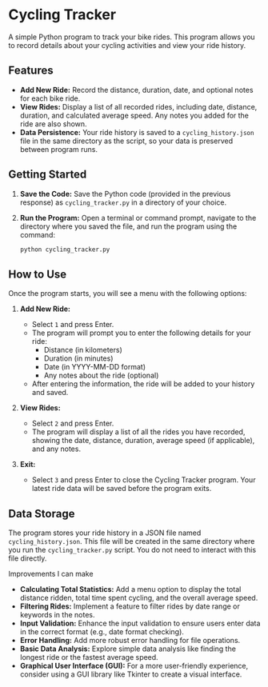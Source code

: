 # Cycling Tracker

A simple Python program to track your bike rides. This program allows you to record details about your cycling activities and view your ride history.

## Features

* **Add New Ride:** Record the distance, duration, date, and optional notes for each bike ride.
* **View Rides:** Display a list of all recorded rides, including date, distance, duration, and calculated average speed. Any notes you added for the ride are also shown.
* **Data Persistence:** Your ride history is saved to a `cycling_history.json` file in the same directory as the script, so your data is preserved between program runs.

## Getting Started

1.  **Save the Code:** Save the Python code (provided in the previous response) as `cycling_tracker.py` in a directory of your choice.

2.  **Run the Program:** Open a terminal or command prompt, navigate to the directory where you saved the file, and run the program using the command:
    ```bash
    python cycling_tracker.py
    ```

## How to Use

Once the program starts, you will see a menu with the following options:

1.  **Add New Ride:**
    * Select `1` and press Enter.
    * The program will prompt you to enter the following details for your ride:
        * Distance (in kilometers)
        * Duration (in minutes)
        * Date (in YYYY-MM-DD format)
        * Any notes about the ride (optional)
    * After entering the information, the ride will be added to your history and saved.

2.  **View Rides:**
    * Select `2` and press Enter.
    * The program will display a list of all the rides you have recorded, showing the date, distance, duration, average speed (if applicable), and any notes.

3.  **Exit:**
    * Select `3` and press Enter to close the Cycling Tracker program. Your latest ride data will be saved before the program exits.

## Data Storage

The program stores your ride history in a JSON file named `cycling_history.json`. This file will be created in the same directory where you run the `cycling_tracker.py` script. You do not need to interact with this file directly.



Improvements I can make

* **Calculating Total Statistics:** Add a menu option to display the total distance ridden, total time spent cycling, and the overall average speed.
* **Filtering Rides:** Implement a feature to filter rides by date range or keywords in the notes.
* **Input Validation:** Enhance the input validation to ensure users enter data in the correct format (e.g., date format checking).
* **Error Handling:** Add more robust error handling for file operations.
* **Basic Data Analysis:** Explore simple data analysis like finding the longest ride or the fastest average speed.
* **Graphical User Interface (GUI):** For a more user-friendly experience, consider using a GUI library like Tkinter to create a visual interface.

